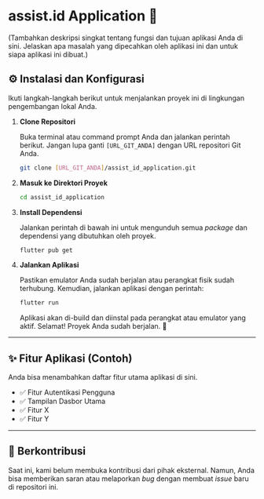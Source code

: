 # assist.id Application 🚀

(Tambahkan deskripsi singkat tentang fungsi dan tujuan aplikasi Anda di sini. Jelaskan apa masalah yang dipecahkan oleh aplikasi ini dan untuk siapa aplikasi ini dibuat.)

## ⚙️ Instalasi dan Konfigurasi

Ikuti langkah-langkah berikut untuk menjalankan proyek ini di lingkungan pengembangan lokal Anda.

1.  **Clone Repositori**

    Buka terminal atau command prompt Anda dan jalankan perintah berikut. Jangan lupa ganti `[URL_GIT_ANDA]` dengan URL repositori Git Anda.

    ```sh
    git clone [URL_GIT_ANDA]/assist_id_application.git
    ```

2.  **Masuk ke Direktori Proyek**

    ```sh
    cd assist_id_application
    ```

3.  **Install Dependensi**

    Jalankan perintah di bawah ini untuk mengunduh semua *package* dan dependensi yang dibutuhkan oleh proyek.

    ```sh
    flutter pub get
    ```

4.  **Jalankan Aplikasi**

    Pastikan emulator Anda sudah berjalan atau perangkat fisik sudah terhubung. Kemudian, jalankan aplikasi dengan perintah:

    ```sh
    flutter run
    ```

    Aplikasi akan di-build dan diinstal pada perangkat atau emulator yang aktif. Selamat! Proyek Anda sudah berjalan. 🎉

---

## ✨ Fitur Aplikasi (Contoh)

Anda bisa menambahkan daftar fitur utama aplikasi di sini.

* ✅ Fitur Autentikasi Pengguna
* ✅ Tampilan Dasbor Utama
* ✅ Fitur X
* ✅ Fitur Y

---

## 🤝 Berkontribusi

Saat ini, kami belum membuka kontribusi dari pihak eksternal. Namun, Anda bisa memberikan saran atau melaporkan *bug* dengan membuat *issue* baru di repositori ini.
